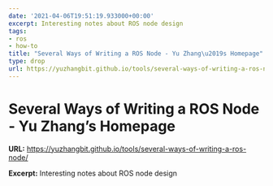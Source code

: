 ```yaml
---
date: '2021-04-06T19:51:19.933000+00:00'
excerpt: Interesting notes about ROS node design
tags:
- ros
- how-to
title: "Several Ways of Writing a ROS Node - Yu Zhang\u2019s Homepage"
type: drop
url: https://yuzhangbit.github.io/tools/several-ways-of-writing-a-ros-node/
---
```


# Several Ways of Writing a ROS Node - Yu Zhang’s Homepage

**URL:** https://yuzhangbit.github.io/tools/several-ways-of-writing-a-ros-node/

**Excerpt:** Interesting notes about ROS node design
